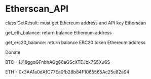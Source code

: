 # Etherscan_API

class GetResult: must get Ethereum address and API key Etherscan

get_eth_balance: return balance Ethereum address

get_erc20_balance: return balance ERC20 token Ethereum address

Donate

BTC - 1J18ggoGFnbhAGg66aGScXTEJbk7S5Xu6S

ETH - 0x3AA1a0dAfC77Ea0fb28b84F1065565Ac25e82a94
